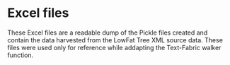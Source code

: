 # Excel files

These Excel files are a readable dump of the Pickle files created and contain the data harvested from the LowFat Tree XML source data. These files were used only for reference while addapting the Text-Fabric walker function.
